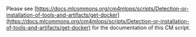 Please see [https://docs.mlcommons.org/cm4mlops/scripts/Detection-or-installation-of-tools-and-artifacts/get-docker](https://docs.mlcommons.org/cm4mlops/scripts/Detection-or-installation-of-tools-and-artifacts/get-docker) for the documentation of this CM script.
